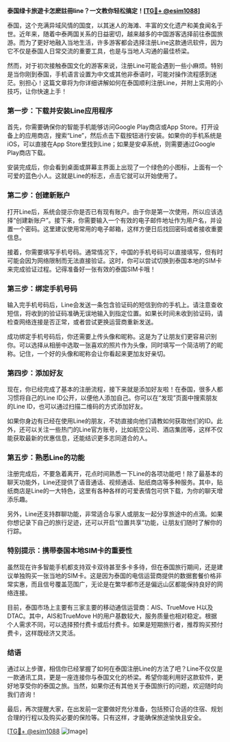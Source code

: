 **泰国绿卡旅遊卡怎麽註冊line？一文教你轻松搞定！[[TG💪+ @esim1088](https://t.me/s/esim1088)]**

泰国，这个充满异域风情的国度，以其迷人的海滩、丰富的文化遗产和美食闻名于世。近年来，随着中泰两国关系的日益密切，越来越多的中国游客选择前往泰国旅游。而为了更好地融入当地生活，许多游客都会选择注册Line这款通讯软件，因为它不仅是泰国人日常交流的重要工具，也是与当地人沟通的最佳桥梁。

然而，对于初次接触泰国文化的游客来说，注册Line可能会遇到一些小麻烦。特别是当你刚到泰国，手机语言设置为中文或其他非泰语时，可能对操作流程感到迷茫。别担心！这篇文章将为你详细讲解如何在泰国顺利注册Line，并附上实用的小技巧，让你快速上手！

### **第一步：下载并安装Line应用程序**

首先，你需要确保你的智能手机能够访问Google Play商店或App Store。打开设备上的应用商店，搜索“Line”，然后点击下载按钮进行安装。如果你的手机系统是iOS，可以直接在App Store里找到Line；如果是安卓系统，则需要通过Google Play商店下载。

安装完成后，你会看到桌面或屏幕主界面上出现了一个绿色的小图标，上面有一个可爱的蓝色小人。这就是Line的标志，点击它就可以开始使用了。

### **第二步：创建新账户**

打开Line后，系统会提示你是否已有现有账户。由于你是第一次使用，所以应该选择“创建新账户”。接下来，你需要输入一个有效的电子邮件地址作为用户名，并设置一个密码。这里建议使用常用的电子邮箱，这样方便日后找回密码或者接收重要信息。

接着，你需要填写手机号码。通常情况下，中国的手机号码可以直接填写，但有时可能会因为网络限制而无法直接验证。这时，你可以尝试切换到泰国本地的SIM卡来完成验证过程。记得准备好一张有效的泰国SIM卡哦！

### **第三步：绑定手机号码**

输入完手机号码后，Line会发送一条包含验证码的短信到你的手机上。请注意查收短信，将收到的验证码准确无误地输入到指定位置。如果长时间未收到验证码，请检查网络连接是否正常，或者尝试更换运营商重新发送。

成功绑定手机号码后，你还需要上传头像和昵称。这是为了让朋友们更容易识别你。可以选择从相册中选取一张喜欢的照片作为头像，同时填写一个简洁明了的昵称。记住，一个好的头像和昵称会让你看起来更加友好亲切。

### **第四步：添加好友**

现在，你已经完成了基本的注册流程，接下来就是添加好友啦！在泰国，很多人都习惯将自己的Line ID公开，以便他人添加自己。你可以在“发现”页面中搜索朋友的Line ID，也可以通过扫描二维码的方式添加好友。

如果你身边有已经在使用Line的朋友，不妨直接向他们请教如何获取他们的ID。此外，还可以关注一些热门的Line官方账号，比如航空公司、酒店集团等，这样不仅能获取最新的优惠信息，还能结识更多志同道合的人。

### **第五步：熟悉Line的功能**

注册完成后，不要急着离开，花点时间熟悉一下Line的各项功能吧！除了最基本的聊天功能外，Line还提供了语音通话、视频通话、贴纸商店等多种服务。其中，贴纸商店是Line的一大特色，这里有各种各样的可爱表情包可供下载，为你的聊天增添乐趣。

另外，Line还支持群聊功能，非常适合与家人或朋友一起分享旅途中的点滴。如果你想记录下自己的旅行足迹，还可以开启“位置共享”功能，让朋友们随时了解你的行踪。

### **特别提示：携带泰国本地SIM卡的重要性**

虽然现在许多智能手机都支持双卡双待甚至多卡多待，但在泰国旅行期间，还是建议单独购买一张当地的SIM卡。这是因为泰国的电信运营商提供的数据套餐价格非常实惠，而且信号覆盖范围广，无论是在繁华都市还是偏远山区都能保持良好的网络连接。

目前，泰国市场上主要有三家主要的移动通信运营商：AIS、TrueMove H以及DTAC。其中，AIS和TrueMove H的用户基数较大，服务质量也相对稳定。根据个人需求不同，可以选择预付费卡或后付费卡。如果是短期旅行者，推荐购买预付费卡，这样既经济又灵活。

### **结语**

通过以上步骤，相信你已经掌握了如何在泰国注册Line的方法了吧？Line不仅仅是一款通讯工具，更是一座连接你与泰国文化的桥梁。希望你能利用好这款软件，更好地享受你的泰国之旅。当然，如果你还有其他关于泰国旅行的问题，欢迎随时向我们咨询！

最后，再次提醒大家，在出发前一定要做好充分准备，包括预订合适的住宿、规划合理的行程以及购买必要的保险等。只有这样，才能确保旅途愉快且安全。

[[TG💪+ @esim1088](https://t.me/s/esim1088) ![Image](https://i.postimg.cc/4NQfJmqS/Snipaste-2025-05-13-00-14-12.png)]